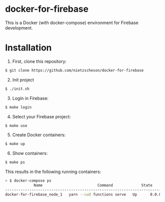 docker-for-firebase
==============

This is a Docker (with docker-compose) environment for Firebase development.

# Installation

1. First, clone this repository:

```bash
$ git clone https://github.com/nietzscheson/docker-for-firebase
```

2. Init project
```bash
$ ./init.sh
```

3. Login in Firebase:
```bash
$ make login
```

4. Select your Firebase project:
```bash
$ make use
```

5. Create Docker containers:
```bash
$ make up
```

6. Show containers:
```bash
$ make ps
```
This results in the following running containers:

```bash
> $ docker-compose ps
             Name                         Command             State                                   Ports
--------------------------------------------------------------------------------------------------------------------------------------------
docker-for-firebase_node_1   yarn --cwd functions serve   Up      0.0.0.0:5000->5000/tcp, 0.0.0.0:9228->9228/tcp, 0.0.0.0:9229->9229/tcp
```